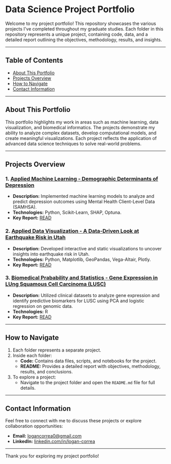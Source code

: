 # Data Science Project Portfolio

Welcome to my project portfolio! This repository showcases the various projects I've completed throughout my graduate studies. Each folder in this repository represents a unique project, containing code, data, and a detailed report outlining the objectives, methodology, results, and insights.

---

## Table of Contents

- [About This Portfolio](#about-this-portfolio)
- [Projects Overview](#projects-overview)
- [How to Navigate](#how-to-navigate)
- [Contact Information](#contact-information)

---

## About This Portfolio

This portfolio highlights my work in areas such as machine learning, data visualization, and biomedical informatics. The projects demonstrate my ability to analyze complex datasets, develop computational models, and create meaningful visualizations. Each project reflects the application of advanced data science techniques to solve real-world problems.

---

## Projects Overview

### 1. [Applied Machine Learning - Demographic Determinants of Depression](./Applied%20Machine%20Learning)
   - **Description:** Implemented machine learning models to analyze and predict depression outcomes using Mental Health Client-Level Data (SAMHSA).
   - **Technologies:** Python, Scikit-Learn, SHAP, Optuna.
   - **Key Report:** [READ](./Applied%20Machine%20Learning/README.md)

### 2. [Applied Data Visualization - A Data-Driven Look at Earthquake Risk in Utah](./Data%20Visualization)
   - **Description:** Developed interactive and static visualizations to uncover insights into earthquake risk in Utah.
   - **Technologies:** Python, Matplotlib, GeoPandas, Vega-Altair, Plotly.
   - **Key Report:** [READ](./Data%20Visualization/README.md)

### 3. [Biomedical Prabability and Statistics - Gene Expression in LUng Squamous Cell Carcinoma (LUSC)](./Biomedical%20Informatics)
   - **Description:** Utilized clinical datasets to analyze gene expression and identify predictive biomarkers for LUSC using PCA and logistic regression on genomic data.
   - **Technologies:** R
   - **Key Report:** [READ](./Biomedical%20Prabability%20and%20Statistics/README.md)

---

## How to Navigate

1. Each folder represents a separate project.
2. Inside each folder:
   - **Code:** Contains data files, scripts, and notebooks for the project.
   - **README:** Provides a detailed report with objectives, methodology, results, and conclusions.
3. To explore a project:
   - Navigate to the project folder and open the `README.md` file for full details.

---

## Contact Information

Feel free to connect with me to discuss these projects or explore collaboration opportunities:

- **Email:** [logancorrea0@gmail.com](mailto:logancorrea0@gmail.com)
- **LinkedIn:** [linkedin.com/in/logan-correa](https://www.linkedin.com/in/logan-correa/)

---

Thank you for exploring my project portfolio!
